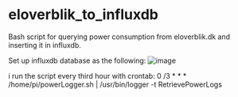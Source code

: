 # eloverblik_to_influxdb
Bash script for querying power consumption from eloverblik.dk and inserting it in influxdb. 

Set up influxdb database as the following: 
![image](https://user-images.githubusercontent.com/64003159/117498132-ab03f900-af79-11eb-8c8a-a58531d1fded.png)


i run the script every third hour with crontab: 
0 /3 * * * /home/pi/powerLogger.sh | /usr/bin/logger -t RetrievePowerLogs

